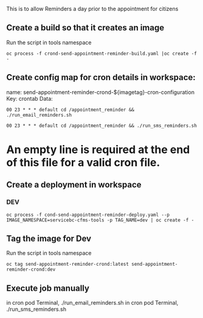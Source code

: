 This is to allow Reminders a day prior to the appointment for citizens


## Create a build so that it creates an image

Run the script in tools namespace

`
oc process -f crond-send-appointment-reminder-build.yaml |oc create -f -
`

## Create config map for cron details in workspace:

name: send-appointment-reminder-crond-${imagetag}-cron-configuration
Key: crontab
Data: 

`00 23 * * * default cd /appointment_reminder && ./run_email_reminders.sh`

`00 23 * * * default cd /appointment_reminder && ./run_sms_reminders.sh`
# An empty line is required at the end of this file for a valid cron file.


## Create a deployment in workspace

### DEV
`oc process -f cond-send-appointment-reminder-deploy.yaml --p IMAGE_NAMESPACE=servicebc-cfms-tools -p TAG_NAME=dev | oc create -f -`

## Tag the image for Dev
Run the script in tools namespace

`oc tag send-appointment-reminder-crond:latest send-appointment-reminder-crond:dev`

## Execute job manually

in cron pod Terminal, ./run_email_reminders.sh
in cron pod Terminal, ./run_sms_reminders.sh